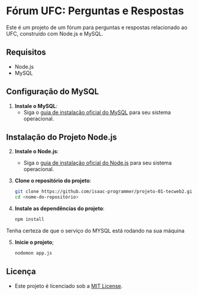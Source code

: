 # Fórum UFC: Perguntas e Respostas

Este é um projeto de um fórum para perguntas e respostas relacionado ao UFC, construído com Node.js e MySQL.

## Requisitos

- Node.js
- MySQL

## Configuração do MySQL

1. **Instale o MySQL**:
   - Siga o [guia de instalação oficial do MySQL](https://dev.mysql.com/doc/refman/8.0/en/installing.html) para seu sistema operacional.

## Instalação do Projeto Node.js

2. **Instale o Node.js**:
   - Siga o [guia de instalação oficial do Node.js](https://nodejs.org/en/download/) para seu sistema operacional.

3. **Clone o repositório do projeto**:
   ```bash
   git clone https://github.com/isaac-programmer/projeto-01-tecweb2.git
   cd <nome-do-repositório>

4. **Instale as dependências do projeto**:
   ```bash
   npm install

Tenha certeza de que o serviço do MYSQL está rodando na sua máquina

5. **Inicie o projeto**;
   ````bash
   nodemon app.js

## Licença

- Este projeto é licenciado sob a [MIT License](LICENSE).
